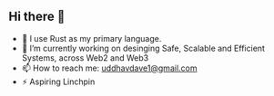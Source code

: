 ## Hi there 👋   

- 🔭 I use Rust as my primary language.
- 🌱 I’m currently working on desinging Safe, Scalable and Efficient Systems, across Web2 and Web3
- 📫 How to reach me: uddhavdave1@gmail.com
- ⚡ Aspiring Linchpin

